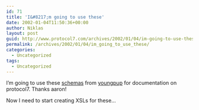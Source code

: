 ```yaml
---
id: 71
title: 'I&#8217;m going to use these'
date: 2002-01-04T11:50:36+00:00
author: Niklas
layout: post
guid: http://www.protocol7.com/archives/2002/01/04/im-going-to-use-these/
permalink: /archives/2002/01/04/im_going_to_use_these/
categories:
  - Uncategorized
tags:
  - Uncategorized
---
```

<div class='microid-554fcd18eceb745c42227f24752b46ee40249e38'>
  <p>
    I&#8217;m going to use these <a href="http://www.youngpup.net/_schemas/project.xsd">schemas</a> from <a href="http://www.youngpup.net">youngpup</a> for documentation on protocol7. Thanks aaron!
  </p>
  
  <p>
    Now I need to start creating XSLs for these&#8230;
  </p>
</div>